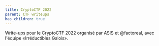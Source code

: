 ```yaml
---
title: CryptoCTF 2022
parent: CTF writeups
has_children: true
---
```


Write-ups pour le CryptoCTF 2022 organisé par ASIS et @factoreal,
avec l'équipe «Irréductibles Galois».

